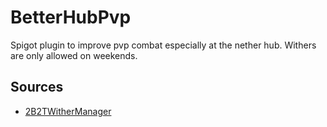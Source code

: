 # BetterHubPvp

Spigot plugin to improve pvp combat especially at the nether hub.
Withers are only allowed on weekends.

## Sources

 - [2B2TWitherManager](https://github.com/starcraft66/2B2TWitherManager)